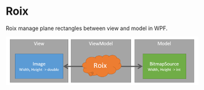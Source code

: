 # Roix

Roix manage plane rectangles between view and model in WPF.

![summary.png](https://github.com/hsytkm/Roix/blob/master/docs/summary.png)

